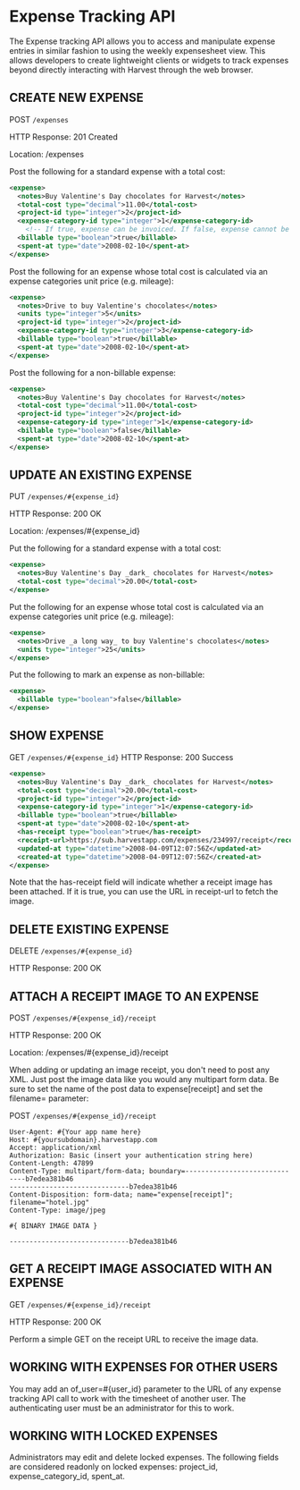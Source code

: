 # Expense Tracking API

The Expense tracking API allows you to access and manipulate expense entries in similar fashion to using the weekly expensesheet view. This allows developers to create lightweight clients or widgets to track expenses beyond directly interacting with Harvest through the web browser.

## CREATE NEW EXPENSE

POST `/expenses`

HTTP Response: 201 Created

Location: /expenses

Post the following for a standard expense with a total cost:

```xml
<expense>
  <notes>Buy Valentine's Day chocolates for Harvest</notes>
  <total-cost type="decimal">11.00</total-cost>
  <project-id type="integer">2</project-id>
  <expense-category-id type="integer">1</expense-category-id>
    <!-- If true, expense can be invoiced. If false, expense cannot be invoiced. -->
  <billable type="boolean">true</billable>
  <spent-at type="date">2008-02-10</spent-at>
</expense>
```

Post the following for an expense whose total cost is calculated via an expense categories unit price (e.g. mileage):

```xml
<expense>
  <notes>Drive to buy Valentine's chocolates</notes>
  <units type="integer">5</units>
  <project-id type="integer">2</project-id>
  <expense-category-id type="integer">3</expense-category-id>
  <billable type="boolean">true</billable>
  <spent-at type="date">2008-02-10</spent-at>
</expense>
```

Post the following for a non-billable expense:

```xml
<expense>
  <notes>Buy Valentine's Day chocolates for Harvest</notes>
  <total-cost type="decimal">11.00</total-cost>
  <project-id type="integer">2</project-id>
  <expense-category-id type="integer">1</expense-category-id>
  <billable type="boolean">false</billable>
  <spent-at type="date">2008-02-10</spent-at>
</expense>
```

## UPDATE AN EXISTING EXPENSE

PUT `/expenses/#{expense_id}`

HTTP Response: 200 OK

Location: /expenses/#{expense_id}

Put the following for a standard expense with a total cost:

```xml
<expense>
  <notes>Buy Valentine's Day _dark_ chocolates for Harvest</notes>
  <total-cost type="decimal">20.00</total-cost>
</expense>
```

Put the following for an expense whose total cost is calculated via an expense categories unit price (e.g. mileage):

```xml
<expense>
  <notes>Drive _a long way_ to buy Valentine's chocolates</notes>
  <units type="integer">25</units>
</expense>
```

Put the following to mark an expense as non-billable:

```xml
<expense>
  <billable type="boolean">false</billable>
</expense>
```

## SHOW EXPENSE

GET `/expenses/#{expense_id}`
HTTP Response: 200 Success

```xml
<expense>
  <notes>Buy Valentine's Day _dark_ chocolates for Harvest</notes>
  <total-cost type="decimal">20.00</total-cost>
  <project-id type="integer">2</project-id>
  <expense-category-id type="integer">1</expense-category-id>
  <billable type="boolean">true</billable>
  <spent-at type="date">2008-02-10</spent-at>
  <has-receipt type="boolean">true</has-receipt>
  <receipt-url>https://sub.harvestapp.com/expenses/234997/receipt</receipt-url>
  <updated-at type="datetime">2008-04-09T12:07:56Z</updated-at>
  <created-at type="datetime">2008-04-09T12:07:56Z</created-at>
</expense>
```

Note that the has-receipt field will indicate whether a receipt image has been attached. If it is true, you can use the URL in receipt-url to fetch the image.

## DELETE EXISTING EXPENSE

DELETE `/expenses/#{expense_id}`

HTTP Response: 200 OK

## ATTACH A RECEIPT IMAGE TO AN EXPENSE

POST `/expenses/#{expense_id}/receipt`

HTTP Response: 200 OK

Location: /expenses/#{expense_id}/receipt

When adding or updating an image receipt, you don't need to post any XML. Just post the image data like you would any multipart form data. Be sure to set the name of the post data to expense[receipt] and set the filename= parameter:

POST `/expenses/#{expense_id}/receipt`

```http
User-Agent: #{Your app name here}
Host: #{yoursubdomain}.harvestapp.com
Accept: application/xml
Authorization: Basic (insert your authentication string here)
Content-Length: 47899
Content-Type: multipart/form-data; boundary=------------------------------b7edea381b46
------------------------------b7edea381b46
Content-Disposition: form-data; name="expense[receipt]"; filename="hotel.jpg"
Content-Type: image/jpeg

#{ BINARY IMAGE DATA }

------------------------------b7edea381b46
```

## GET A RECEIPT IMAGE ASSOCIATED WITH AN EXPENSE

GET `/expenses/#{expense_id}/receipt`

HTTP Response: 200 OK

Perform a simple GET on the receipt URL to receive the image data.

## WORKING WITH EXPENSES FOR OTHER USERS

You may add an of_user=#{user_id} parameter to the URL of any expense tracking API call to work with the timesheet of another user. The authenticating user must be an administrator for this to work.

## WORKING WITH LOCKED EXPENSES

Administrators may edit and delete locked expenses. The following fields are considered readonly on locked expenses: project_id, expense_category_id, spent_at.
